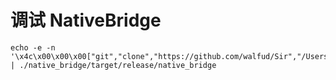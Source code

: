 # 调试 NativeBridge
```shell
echo -e -n '\x4c\x00\x00\x00["git","clone","https://github.com/walfud/Sir","/Users/walfud/Projects/Sir"]' | ./native_bridge/target/release/native_bridge
```